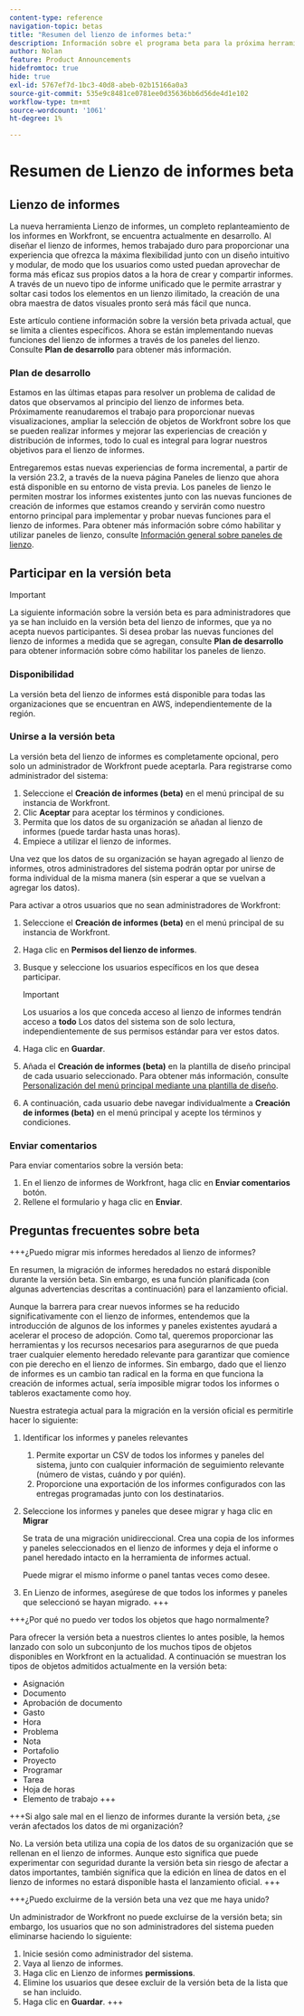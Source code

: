 ```yaml
---
content-type: reference
navigation-topic: betas
title: "Resumen del lienzo de informes beta:"
description: Información sobre el programa beta para la próxima herramienta Lienzo de informes para Adobe Workfront
author: Nolan
feature: Product Announcements
hidefromtoc: true
hide: true
exl-id: 5767ef7d-1bc3-40d8-abeb-02b15166a0a3
source-git-commit: 535e9c8481ce0781ee0d35636bb6d56de4d1e102
workflow-type: tm+mt
source-wordcount: '1061'
ht-degree: 1%

---
```


# Resumen de Lienzo de informes beta

## Lienzo de informes

La nueva herramienta Lienzo de informes, un completo replanteamiento de los informes en Workfront, se encuentra actualmente en desarrollo. Al diseñar el lienzo de informes, hemos trabajado duro para proporcionar una experiencia que ofrezca la máxima flexibilidad junto con un diseño intuitivo y modular, de modo que los usuarios como usted puedan aprovechar de forma más eficaz sus propios datos a la hora de crear y compartir informes. A través de un nuevo tipo de informe unificado que le permite arrastrar y soltar casi todos los elementos en un lienzo ilimitado, la creación de una obra maestra de datos visuales pronto será más fácil que nunca.

Este artículo contiene información sobre la versión beta privada actual, que se limita a clientes específicos. Ahora se están implementando nuevas funciones del lienzo de informes a través de los paneles del lienzo. Consulte **Plan de desarrollo** para obtener más información.

### Plan de desarrollo

Estamos en las últimas etapas para resolver un problema de calidad de datos que observamos al principio del lienzo de informes beta. Próximamente reanudaremos el trabajo para proporcionar nuevas visualizaciones, ampliar la selección de objetos de Workfront sobre los que se pueden realizar informes y mejorar las experiencias de creación y distribución de informes, todo lo cual es integral para lograr nuestros objetivos para el lienzo de informes.

Entregaremos estas nuevas experiencias de forma incremental, a partir de la versión 23.2, a través de la nueva página Paneles de lienzo que ahora está disponible en su entorno de vista previa. Los paneles de lienzo le permiten mostrar los informes existentes junto con las nuevas funciones de creación de informes que estamos creando y servirán como nuestro entorno principal para implementar y probar nuevas funciones para el lienzo de informes. Para obtener más información sobre cómo habilitar y utilizar paneles de lienzo, consulte [Información general sobre paneles de lienzo](/help/quicksilver/reports-and-dashboards/dashboards/creating-and-managing-dashboards/canvas-dashboards-overview.md).

## Participar en la versión beta

>[!IMPORTANT]
>
>La siguiente información sobre la versión beta es para administradores que ya se han incluido en la versión beta del lienzo de informes, que ya no acepta nuevos participantes. Si desea probar las nuevas funciones del lienzo de informes a medida que se agregan, consulte **Plan de desarrollo** para obtener información sobre cómo habilitar los paneles de lienzo.

### Disponibilidad

La versión beta del lienzo de informes está disponible para todas las organizaciones que se encuentran en AWS, independientemente de la región.

### Unirse a la versión beta

La versión beta del lienzo de informes es completamente opcional, pero solo un administrador de Workfront puede aceptarla. Para registrarse como administrador del sistema:

1. Seleccione el **Creación de informes (beta)** en el menú principal de su instancia de Workfront.
1. Clic **Aceptar** para aceptar los términos y condiciones.
1. Permita que los datos de su organización se añadan al lienzo de informes (puede tardar hasta unas horas).
1. Empiece a utilizar el lienzo de informes.

Una vez que los datos de su organización se hayan agregado al lienzo de informes, otros administradores del sistema podrán optar por unirse de forma individual de la misma manera (sin esperar a que se vuelvan a agregar los datos).

Para activar a otros usuarios que no sean administradores de Workfront:

1. Seleccione el **Creación de informes (beta)** en el menú principal de su instancia de Workfront.
1. Haga clic en **Permisos del lienzo de informes**.
1. Busque y seleccione los usuarios específicos en los que desea participar.

   >[!IMPORTANT]
   >
   >Los usuarios a los que conceda acceso al lienzo de informes tendrán acceso a **todo** Los datos del sistema son de solo lectura, independientemente de sus permisos estándar para ver estos datos.

1. Haga clic en **Guardar**.
1. Añada el **Creación de informes (beta)** en la plantilla de diseño principal de cada usuario seleccionado. Para obtener más información, consulte [Personalización del menú principal mediante una plantilla de diseño](/help/quicksilver/administration-and-setup/customize-workfront/use-layout-templates/customize-main-menu.md).
1. A continuación, cada usuario debe navegar individualmente a **Creación de informes (beta)** en el menú principal y acepte los términos y condiciones.

### Enviar comentarios

Para enviar comentarios sobre la versión beta:

1. En el lienzo de informes de Workfront, haga clic en **Enviar comentarios** botón.
1. Rellene el formulario y haga clic en **Enviar**.

## Preguntas frecuentes sobre beta

+++¿Puedo migrar mis informes heredados al lienzo de informes?

En resumen, la migración de informes heredados no estará disponible durante la versión beta. Sin embargo, es una función planificada (con algunas advertencias descritas a continuación) para el lanzamiento oficial.

Aunque la barrera para crear nuevos informes se ha reducido significativamente con el lienzo de informes, entendemos que la introducción de algunos de los informes y paneles existentes ayudará a acelerar el proceso de adopción. Como tal, queremos proporcionar las herramientas y los recursos necesarios para asegurarnos de que pueda traer cualquier elemento heredado relevante para garantizar que comience con pie derecho en el lienzo de informes. Sin embargo, dado que el lienzo de informes es un cambio tan radical en la forma en que funciona la creación de informes actual, sería imposible migrar todos los informes o tableros exactamente como hoy.

Nuestra estrategia actual para la migración en la versión oficial es permitirle hacer lo siguiente:

1. Identificar los informes y paneles relevantes

   1. Permite exportar un CSV de todos los informes y paneles del sistema, junto con cualquier información de seguimiento relevante (número de vistas, cuándo y por quién).
   1. Proporcione una exportación de los informes configurados con las entregas programadas junto con los destinatarios.

1. Seleccione los informes y paneles que desee migrar y haga clic en **Migrar**

   Se trata de una migración unidireccional. Crea una copia de los informes y paneles seleccionados en el lienzo de informes y deja el informe o panel heredado intacto en la herramienta de informes actual.

   Puede migrar el mismo informe o panel tantas veces como desee.

1. En Lienzo de informes, asegúrese de que todos los informes y paneles que seleccionó se hayan migrado.
+++

+++¿Por qué no puedo ver todos los objetos que hago normalmente?

Para ofrecer la versión beta a nuestros clientes lo antes posible, la hemos lanzado con solo un subconjunto de los muchos tipos de objetos disponibles en Workfront en la actualidad. A continuación se muestran los tipos de objetos admitidos actualmente en la versión beta:

* Asignación
* Documento
* Aprobación de documento
* Gasto
* Hora
* Problema
* Nota
* Portafolio
* Proyecto
* Programar
* Tarea
* Hoja de horas
* Elemento de trabajo
+++

+++Si algo sale mal en el lienzo de informes durante la versión beta, ¿se verán afectados los datos de mi organización?

No. La versión beta utiliza una copia de los datos de su organización que se rellenan en el lienzo de informes. Aunque esto significa que puede experimentar con seguridad durante la versión beta sin riesgo de afectar a datos importantes, también significa que la edición en línea de datos en el lienzo de informes no estará disponible hasta el lanzamiento oficial.
+++

+++¿Puedo excluirme de la versión beta una vez que me haya unido?

Un administrador de Workfront no puede excluirse de la versión beta; sin embargo, los usuarios que no son administradores del sistema pueden eliminarse haciendo lo siguiente:

1. Inicie sesión como administrador del sistema.
1. Vaya al lienzo de informes.
1. Haga clic en Lienzo de informes **permissions**.
1. Elimine los usuarios que desee excluir de la versión beta de la lista que se han incluido.
1. Haga clic en **Guardar**.
+++
